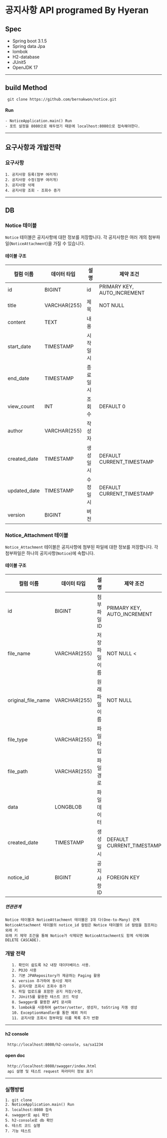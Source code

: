 
공지사항 API
programed By Hyeran 
==================================
## Spec
- Spring boot 3.1.5
- Spring data Jpa
- lombok
- H2-database
- JUnit5
- OpenJDK 17
--------------------------------------------
## build Method

     git clone https://github.com/bernakwon/notice.git

#### Run
    - NoticeApplication.main() Run
    - 포트 설정을 8080으로 해두었기 때문에 localhost:8080으로 접속해야한다.

--------------------------------------------
## 요구사항과 개발전략

 ### 요구사항 
    1. 공지사항 등록(첨부 여러개)
    2. 공지사항 수정(첨부 여러개)
    3. 공지사항 삭제
    4. 공지사항 조회 - 조회수 증가
-------------------------------------------

  ## DB

### Notice 테이블

`Notice` 테이블은 공지사항에 대한 정보를 저장합니다. 각 공지사항은 여러 개의 첨부파일(`NoticeAttachment`)을 가질 수 있습니다.

#### 테이블 구조

| 컬럼 이름        | 데이터 타입     | 설명   | 제약 조건                       |
|--------------|-----------------|------|---------------------------------|
| id           | BIGINT          | id   | PRIMARY KEY, AUTO_INCREMENT     |
| title        | VARCHAR(255)    | 제목   | NOT NULL                        |
| content      | TEXT            | 내용   |                                 |
| start_date   | TIMESTAMP       | 시작일시 |                                 |
| end_date     | TIMESTAMP       | 종료일시 |                                 |
| view_count   | INT             | 조회수  | DEFAULT 0                       |
| author       | VARCHAR(255)    | 작성자  |                                 |
| created_date | TIMESTAMP       | 생성일시 | DEFAULT CURRENT_TIMESTAMP       |
| updated_date | TIMESTAMP       | 수정일시 | DEFAULT CURRENT_TIMESTAMP       |
| version      | BIGINT          | 버전   |                                 |

### Notice_Attachment 테이블 

`Notice_Attachment` 테이블은 공지사항에 첨부된 파일에 대한 정보를 저장합니다. 각 첨부파일은 하나의 공지사항(`Notice`)에 속합니다.

#### 테이블 구조

| 컬럼 이름     | 데이터 타입     | 설명       | 제약 조건                  |
|-----------|-----------------|----------|----------------------------|
| id        | BIGINT          | 첨부 파일 ID | PRIMARY KEY, AUTO_INCREMENT |
| file_name | VARCHAR(255)    | 저장 파일 이름 | NOT NULL        <           |
original_file_name | VARCHAR(255)    | 원래 파일 이름 | NOT NULL
| file_type | VARCHAR(255)    | 파일 타입    |                   |
| file_path | VARCHAR(255)    | 파일 경로    |                   |
| data      | LONGBLOB        | 파일 데이터   |                   |
created_date | TIMESTAMP          | 생성일시     | DEFAULT CURRENT_TIMESTAMP
| notice_id | BIGINT          | 공지사항 ID  | FOREIGN KEY                |

#####  연관관계


    Notice 테이블과 NoticeAttachment 테이블은 1대 다(One-to-Many) 관계
    NoticeAttachment 테이블의 notice_id 컬럼은 Notice 테이블의 id 컬럼을 참조하는 외래 키
    외래 키 제약 조건을 통해 Notice가 삭제되면 NoticeAttachment도 함께 삭제(ON DELETE CASCADE).
   
  ### 개발 전략
   
       1. 확인이 쉽도록 h2 내장 데이터베이스 사용.
       2. POJO 사용 
       3. 기본 JPARepository가 제공하는 Paging 활용 
       4. version 추가하여 동시성 제어
       5. 공지사항 조회시 조회수 증가
       6. 파일 업로드를 포함한 공지 저장/수정, 
       7. JUnit5를 활용한 테스트 코드 작성
       8. Swagger를 활용한 API 문서화
       9. lombok을 사용하여 getter/setter, 생성자, toString 자동 생성
       10. ExceptionHandler를 통한 예외 처리
       11. 공지사항 조회시 첨부파일 이름 목록 추가 반환


---------------------------------------------------

   #### h2 console
     http://localhost:8080/h2-console, sa/sa1234

   #### open doc
     http://localhost:8080/swagger/index.html
     api 설명 및 테스트 request 파라미터 정보 표기     
  
---------------------------------------------  

  ### 실행방법

    1. git clone
    2. NoticeApplication.main() Run 
    3. localhost:8080 접속
    4. swagger로 api 확인
    5. h2-console로 db 확인
    6. 테스트 코드 실행
    7. 기능 테스트

